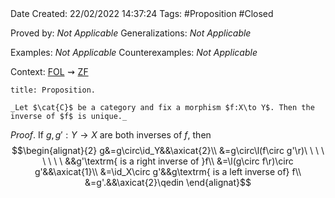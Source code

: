 <br />
<br />

Date Created: 22/02/2022 14:37:24
Tags: #Proposition #Closed 

Proved by: _Not Applicable_
Generalizations: _Not Applicable_

Examples: _Not Applicable_
Counterexamples: _Not Applicable_

Context: [$\textrm{FOL}$](obsidian://open?file=First%20Order%20Logic)$\,\,\rightsquigarrow\,\,$[$\textrm{ZF}$](obsidian://open?file=Zermelo-Fraenkel%20Set%20Theory)

``` ad-Proposition
title: Proposition.

_Let $\cat{C}$ be a category and fix a morphism $f:X\to Y$. Then the inverse of $f$ is unique._

```

_Proof_. If $g,g':Y\to X$ are both inverses of $f$, then
$$\begin{alignat}{2}
    g&=g\circ\id_Y&&\axicat{2}\\
    &=g\circ\l(f\circ g'\r)\ \ \ \ \ \ \ \ &&g'\textrm{ is a right inverse of }f\\
    &=\l(g\circ f\r)\circ g'&&\axicat{1}\\
    &=\id_X\circ g'&&g\textrm{ is a left inverse of} f\\
    &=g'.&&\axicat{2}\qedin
\end{alignat}$$

